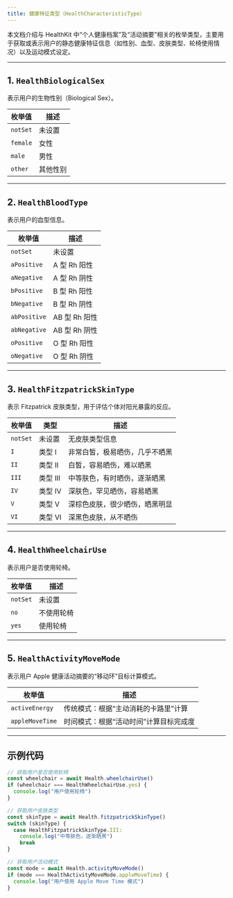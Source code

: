 ```yaml
---
title: 健康特征类型（HealthCharacteristicType）
---
```

本文档介绍与 HealthKit 中“个人健康档案”及“活动摘要”相关的枚举类型，主要用于获取或表示用户的静态健康特征信息（如性别、血型、皮肤类型、轮椅使用情况）以及运动模式设定。

---

## 1. `HealthBiologicalSex`

表示用户的生物性别（Biological Sex）。

| 枚举值      | 描述   |
| -------- | ---- |
| `notSet` | 未设置  |
| `female` | 女性   |
| `male`   | 男性   |
| `other`  | 其他性别 |

---

## 2. `HealthBloodType`

表示用户的血型信息。

| 枚举值          | 描述         |
| ------------ | ---------- |
| `notSet`     | 未设置        |
| `aPositive`  | A 型 Rh 阳性  |
| `aNegative`  | A 型 Rh 阴性  |
| `bPositive`  | B 型 Rh 阳性  |
| `bNegative`  | B 型 Rh 阴性  |
| `abPositive` | AB 型 Rh 阳性 |
| `abNegative` | AB 型 Rh 阴性 |
| `oPositive`  | O 型 Rh 阳性  |
| `oNegative`  | O 型 Rh 阴性  |

---

## 3. `HealthFitzpatrickSkinType`

表示 Fitzpatrick 皮肤类型，用于评估个体对阳光暴露的反应。

| 枚举值      | 类型     | 描述              |
| -------- | ------ | --------------- |
| `notSet` | 未设置    | 无皮肤类型信息         |
| `I`      | 类型 I   | 非常白皙，极易晒伤，几乎不晒黑 |
| `II`     | 类型 II  | 白皙，容易晒伤，难以晒黑    |
| `III`    | 类型 III | 中等肤色，有时晒伤，逐渐晒黑  |
| `IV`     | 类型 IV  | 深肤色，罕见晒伤，容易晒黑   |
| `V`      | 类型 V   | 深棕色皮肤，很少晒伤，晒黑明显 |
| `VI`     | 类型 VI  | 深黑色皮肤，从不晒伤      |

---

## 4. `HealthWheelchairUse`

表示用户是否使用轮椅。

| 枚举值      | 描述    |
| -------- | ----- |
| `notSet` | 未设置   |
| `no`     | 不使用轮椅 |
| `yes`    | 使用轮椅  |

---

## 5. `HealthActivityMoveMode`

表示用户 Apple 健康活动摘要的“移动环”目标计算模式。

| 枚举值             | 描述                   |
| --------------- | -------------------- |
| `activeEnergy`  | 传统模式：根据“主动消耗的卡路里”计算  |
| `appleMoveTime` | 时间模式：根据“活动时间”计算目标完成度 |

---

## 示例代码

```ts
// 获取用户是否使用轮椅
const wheelchair = await Health.wheelchairUse()
if (wheelchair === HealthWheelchairUse.yes) {
  console.log("用户使用轮椅")
}

// 获取用户皮肤类型
const skinType = await Health.fitzpatrickSkinType()
switch (skinType) {
  case HealthFitzpatrickSkinType.III:
    console.log("中等肤色，逐渐晒黑")
    break
}

// 获取用户活动模式
const mode = await Health.activityMoveMode()
if (mode === HealthActivityMoveMode.appleMoveTime) {
  console.log("用户使用 Apple Move Time 模式")
}
```
